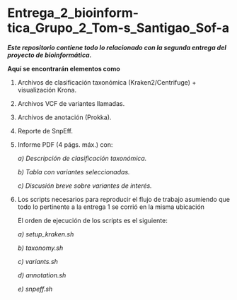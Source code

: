 # Entrega_2_bioinform-tica_Grupo_2_Tom-s_Santigao_Sof-a


***Este repositorio contiene todo lo relacionado con la segunda entrega del proyecto de bioinformática.***

**Aquí se encontrarán elementos como** 

1. Archivos de clasificación taxonómica (Kraken2/Centrifuge) + visualización Krona.


2. Archivos VCF de variantes llamadas.


3. Archivos de anotación (Prokka).


4. Reporte de SnpEff.


5. Informe PDF (4 págs. máx.) con:

    *a) Descripción de clasificación taxonómica.*
  
    *b) Tabla con variantes seleccionadas.*
  
    *c) Discusión breve sobre variantes de interés.*


6. Los scripts necesarios para reproducir el flujo de trabajo asumiendo que todo lo pertinente a la entrega 1 se corrió en la misma ubicación

   El orden de ejecución de los scripts es el siguiente:

    *a) setup_kraken.sh*

     *b) taxonomy.sh*

     *c) variants.sh*

    *d) annotation.sh*

     *e) snpeff.sh*

